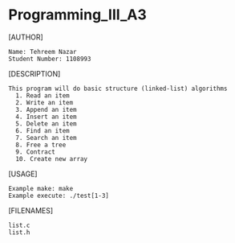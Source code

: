 # Programming_III_A3

[AUTHOR]

    Name: Tehreem Nazar
    Student Number: 1108993

[DESCRIPTION]

    This program will do basic structure (linked-list) algorithms
      1. Read an item
      2. Write an item
      3. Append an item
      4. Insert an item
      5. Delete an item
      6. Find an item
      7. Search an item
      8. Free a tree
      9. Contract
      10. Create new array

[USAGE]

    Example make: make
    Example execute: ./test[1-3]

[FILENAMES]

    list.c
    list.h
    



